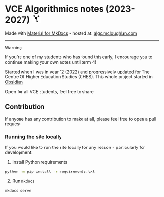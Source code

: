 <h1>
  <span>VCE Algorithmics notes (2023-2027)</span>
  <img src="docs/assets/logo.png" alt="Logo" style="height: 1em;" />
</h1>

Made with [Material for MkDocs](https://github.com/squidfunk/mkdocs-material) - hosted at: [algo.mcloughlan.com](https://algo.mcloughlan.com)

---

>[!warning]
> If you're one of my students who has found this early, I encourage you to continue making your own notes until term 4! 

Started when I was in year 12 (2022) and progressively updated for The Centre Of Higher Education Studies (CHES). This whole project started in [Obsidian](https://obsidian.md/)

Open for all VCE students, feel free to share

## Contribution

If anyone has any contribution to make at all, please feel free to open a pull request 

### Running the site locally

If you would like to run the site locally for any reason - particularly for development:

1. Install Python requirements

```cmd
python -m pip install -r requirements.txt
```

2. Run `mkdocs`

```
mkdocs serve
```